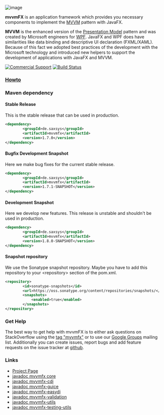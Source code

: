 ![image](http://www.buildpath.de/mvvm/mvvmfx.png)

**mvvmFX** is an application framework which provides you necessary components to implement the [MVVM](../../wiki/MVVM-Overview "MVVM") pattern with JavaFX.

**MVVM** is the enhanced version of the [Presentation Model](http://martinfowler.com/eaaDev/PresentationModel.html "Presentation Model") pattern and was created by Microsoft engineers for [WPF](http://msdn.microsoft.com/en-us/library/ms754130.aspx "WPF"). JavaFX and WPF does have similarities like data binding and descriptive UI declaration (FXML/XAML). Because of this fact we adopted best practices of the development with the Microsoft technology and introduced new helpers to support the development of applications with JavaFX and MVVM.

[![Commercial Support](https://img.shields.io/badge/Commercial%20Support%20-by%20Saxonia%20Systems-brightgreen.svg)](http://goo.gl/forms/WVBG3SWHuL)
[![Build Status](https://api.travis-ci.org/sialcasa/mvvmFX.svg?branch=develop)](https://travis-ci.org/sialcasa/mvvmFX)


### [Howto](../../wiki "Howto")

### Maven dependency

#### Stable Release

This is the stable release that can be used in production.

```xml
<dependency>
		<groupId>de.saxsys</groupId>
		<artifactId>mvvmfx</artifactId>
		<version>1.7.0</version>
</dependency>
```

#### Bugfix Development Snapshot

Here we make bug fixes for the current stable release.

```xml
<dependency>
		<groupId>de.saxsys</groupId>
		<artifactId>mvvmfx</artifactId>
		<version>1.7.1-SNAPSHOT</version>
</dependency>
```

#### Development Snapshot

Here we develop new features. This release is unstable and shouldn't be used in production. 

```xml
<dependency>
		<groupId>de.saxsys</groupId>
		<artifactId>mvvmfx</artifactId>
		<version>1.8.0-SNAPSHOT</version>
</dependency>
```

#### Snapshot repository

We use the Sonatype snapshot repository.
 Maybe you have to add this repository to your \<repository> section of the pom.xml.

```xml
<repository>
		<id>sonatype-snapshots</id>
		<url>https://oss.sonatype.org/content/repositories/snapshots/</url>
		<snapshots>
			<enabled>true</enabled>
		</snapshots>
</repository>
```


### Get Help

The best way to get help with mvvmFX is to either ask questions on StackOverflow using the [tag "mvvmfx"](https://stackoverflow.com/questions/tagged/mvvmfx) or to use our [Google Groups](https://groups.google.com/forum/#!forum/mvvmfx-dev) mailing list. Additionally you can create issues, report bugs and add feature requests on the issue tracker at [github](https://github.com/sialcasa/mvvmFX/issues).

### Links

- [Project Page](http://sialcasa.github.io/mvvmFX/)
- [javadoc mvvmfx core](http://sialcasa.github.io/mvvmFX/javadoc/1.7.0/mvvmfx/)
- [javadoc mvvmfx-cdi](http://sialcasa.github.io/mvvmFX/javadoc/1.7.0/mvvmfx-cdi/)
- [javadoc mvvmfx-guice](http://sialcasa.github.io/mvvmFX/javadoc/1.7.0/mvvmfx-guice/)
- [javadoc mvvmfx-easydi](http://sialcasa.github.io/mvvmFX/javadoc/1.7.0/mvvmfx-easydi/)
- [javadoc mvvmfx-validation](http://sialcasa.github.io/mvvmFX/javadoc/1.7.0/mvvmfx-validation/)
- [javadoc mvvmfx-utils](http://sialcasa.github.io/mvvmFX/javadoc/1.7.0/mvvmfx-utils/)
- [javadoc mvvmfx-testing-utils](http://sialcasa.github.io/mvvmFX/javadoc/1.7.0/mvvmfx-testing-utils/)

